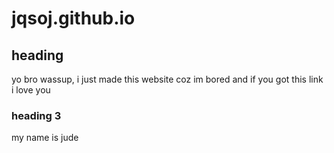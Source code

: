# jqsoj.github.io
## heading
yo bro wassup, i just made this website coz im bored and if you got this link i love you
### heading 3
my name is jude
